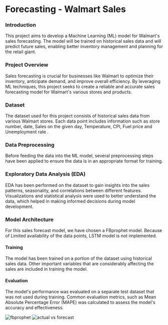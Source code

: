 # Forecasting  - Walmart Sales

### Introduction
This project aims to develop a Machine Learning (ML) model for Walmart's sales forecasting. The model will be trained on historical sales data and will predict future sales, enabling better inventory management and planning for the retail giant.

### Project Overview
Sales forecasting is crucial for businesses like Walmart to optimize their inventory, anticipate demand, and improve overall efficiency. By leveraging ML techniques, this project seeks to create a reliable and accurate sales forecasting model for Walmart's various stores and products.

### Dataset
The dataset used for this project consists of historical sales data from various Walmart stores. Each data point includes information such as store number, date, Sales on the given day, Temperature, CPI, Fuel price and Unemployment rate . 

### Data Preprocessing
Before feeding the data into the ML model, several preprocessing steps have been applied to ensure the data is in an appropriate format for training.

### Exploratory Data Analysis (EDA)
EDA has been performed on the dataset to gain insights into the sales patterns, seasonality, and correlations between different features. Visualizations and statistical analysis were used to better understand the data, which helped in making informed decisions during model development.

### Model Architecture
For this sales forecast model, we have chosen a FBprophet model. Because of Limited availability of the data points, LSTM model is not implemented.

#### Training
The model has been trained on a portion of the dataset using historical sales data. Other important variables that are considerably affecting the sales are included in training the model.

#### Evaluation
The model's performance was evaluated on a separate test dataset that was not used during training. Common evaluation metrics, such as Mean Absolute Percentage Error (MAPE) was calculated to assess the model's accuracy and effectiveness.

![fbprophet](https://github.com/prasadkanthuri/Portfolio/assets/135444495/1ff91b8b-a1ab-41d0-8664-ec95f05cf61c)
![actual vs forecast](https://github.com/prasadkanthuri/Portfolio/assets/135444495/75eb42ba-b288-4d76-8671-3b6eedc4ae86)
